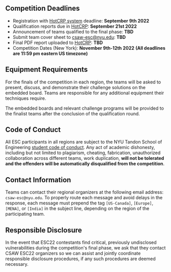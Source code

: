Competition Deadlines
---------------------

-   Registration with [HotCRP system](https://hotcrp.engineering.nyu.edu/)  deadline: **September 9th 2022**
-   Qualification reports due in [HotCRP](https://hotcrp.engineering.nyu.edu/):  **September 21st 2022**
-   Announcement of teams qualified to the final phase: **TBD**
-   Submit team cover sheet to csaw-esc@nyu.edu: **TBD**
-   Final PDF report uploaded to [HotCRP](https://hotcrp.engineering.nyu.edu/): **TBD**
-   Competition Dates (New York): **November 9th-12th 2022**
**(All deadlines are 11:59 pm eastern US timezone)**

Equipment Requirements
----------------------

For the finals of the competition in each region, the teams will be asked to present, discuss, and demonstrate their challenge solutions on the embedded board. Teams are responsible for any additional equipment their techniques require.

The embedded boards and relevant challenge programs will be provided to the finalist teams after the conclusion of the qualification round.


Code of Conduct
---------------

All ESC participants in all regions are subject to the NYU Tandon School of Engineering [student code of conduct](http://engineering.nyu.edu/life/student-affairs/code-of-conduct). Any act of academic dishonesty, including but not limited to plagiarism, cheating, fabrication, unauthorized collaboration across different teams, work duplication, **will not be tolerated and the offenders will be automatically disqualified from the competition**.


Contact Information
-------------------

Teams can contact their regional organizers at the following email address: `csaw-esc@nyu.edu`. To properly route each message and avoid delays in the response, each message must prepend the tag `[US-Canada]`, `[Europe]`, `[MENA]`, or `[India]` in the subject line, depending on the region of the participating team.


Responsible Disclosure
----------------------

In the event that ESC22 contestants find critical, previously undisclosed vulnerabilities during the competition's final phase, we ask that they contact CSAW ESC22 organizers so we can assist and jointly coordinate responsible disclosure procedures, if any such procedures are deemed necessary.

